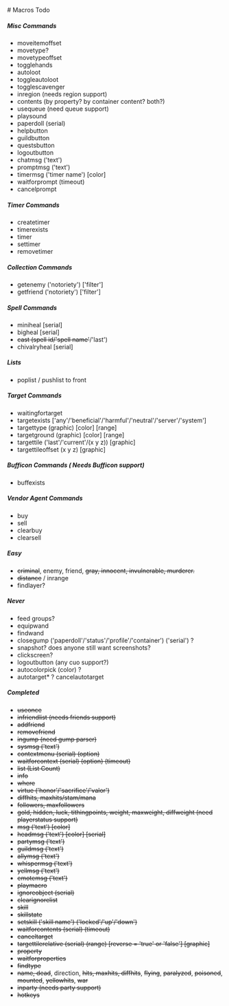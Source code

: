 ﻿﻿﻿﻿﻿﻿﻿﻿﻿﻿﻿﻿﻿﻿﻿﻿﻿﻿﻿﻿﻿﻿﻿﻿﻿﻿﻿﻿﻿﻿﻿﻿﻿﻿﻿﻿﻿﻿﻿﻿﻿﻿﻿﻿﻿﻿﻿﻿﻿﻿﻿﻿﻿﻿﻿﻿﻿﻿﻿﻿﻿﻿# Macros Todo##### Misc Commands- moveitemoffset- movetype?- movetypeoffset- togglehands- autoloot- toggleautoloot- togglescavenger- inregion (needs region support)- contents (by property? by container content? both?)- usequeue (need queue support)- playsound- paperdoll (serial)- helpbutton- guildbutton- questsbutton- logoutbutton- chatmsg ('text')- promptmsg ('text')- timermsg ('timer name') [color]- waitforprompt (timeout)- cancelprompt##### Timer Commands- createtimer- timerexists- timer- settimer- removetimer##### Collection Commands- getenemy ('notoriety') ['filter']- getfriend ('notoriety') ['filter']##### Spell Commands- miniheal [serial]- bigheal [serial]- ~~cast (spell id/'spell name'~~/'last')- chivalryheal [serial]##### Lists- poplist / pushlist to front##### Target Commands- waitingfortarget- targetexists ['any'/'beneficial'/'harmful'/'neutral'/'server'/'system']- targettype (graphic) [color] [range]- targetground (graphic) [color] [range]- targettile ('last'/'current'/(x y z)) [graphic]- targettileoffset (x y z) [graphic]##### Bufficon Commands ( Needs Bufficon support)- buffexists##### Vendor Agent Commands- buy- sell- clearbuy- clearsell##### Easy- ~~criminal~~, enemy, friend, ~~gray, innocent, invulnerable, murderer.~~- ~~distance~~ / inrange- findlayer?##### Never- feed groups?- equipwand- findwand- closegump ('paperdoll'/'status'/'profile'/'container') ('serial') ?- snapshot? does anyone still want screenshots?- clickscreen?- logoutbutton (any cuo support?)- autocolorpick (color) ?- autotarget* ? cancelautotarget##### Completed- ~~useonce~~- ~~infriendlist (needs friends support)~~- ~~addfriend~~- ~~removefriend~~- ~~ingump (need gump parser)~~- ~~sysmsg ('text')~~- ~~contextmenu (serial) (option)~~- ~~waitforcontext (serial) (option) (timeout)~~- ~~list (List Count)~~- ~~info~~- ~~where~~- ~~virtue ('honor'/'sacrifice'/'valor')~~- ~~diffhits, maxhits/stam/mana~~- ~~followers, maxfollowers~~- ~~gold, hidden, luck, tithingpoints, weight, maxweight, diffweight (need playerstatus support)~~- ~~msg ('text') [color]~~- ~~headmsg ('text') [color] [serial]~~- ~~partymsg ('text')~~- ~~guildmsg ('text')~~- ~~allymsg ('text')~~- ~~whispermsg ('text')~~- ~~yellmsg ('text')~~- ~~emotemsg ('text')~~- ~~playmacro~~- ~~ignoreobject (serial)~~- ~~clearignorelist~~- ~~skill~~- ~~skillstate~~- ~~setskill ('skill name') ('locked'/'up'/'down')~~- ~~waitforcontents (serial) (timeout)~~- ~~canceltarget~~- ~~targettilerelative (serial) (range) [reverse = 'true' or 'false'] [graphic]~~- ~~property~~- ~~waitforproperties~~- ~~findtype~~- ~~name, dead~~, direction, ~~hits, maxhits, diffhits~~, ~~flying~~, ~~paralyzed~~, ~~poisoned~~, ~~mounted~~, ~~yellowhits~~, ~~war~~- ~~inparty (needs party support)~~- ~~hotkeys~~